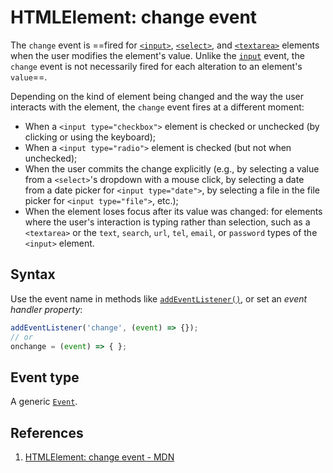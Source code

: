 # HTMLElement: change event

The `change` event is ==fired for [`<input>`](https://developer.mozilla.org/en-US/docs/Web/HTML/Element/input), [`<select>`](https://developer.mozilla.org/en-US/docs/Web/HTML/Element/select), and [`<textarea>`](https://developer.mozilla.org/en-US/docs/Web/HTML/Element/textarea) elements when the user modifies the element's value. Unlike the [`input`](https://developer.mozilla.org/en-US/docs/Web/API/HTMLElement/input_event) event, the `change` event is not necessarily fired for each alteration to an element's `value`==.

Depending on the kind of element being changed and the way the user interacts with the element, the `change` event fires at a different moment:

- When a `<input type="checkbox">` element is checked or unchecked (by clicking or using the keyboard);
- When a `<input type="radio">` element is checked (but not when unchecked);
- When the user commits the change explicitly (e.g., by selecting a value from a `<select>`'s dropdown with a mouse click, by selecting a date from a date picker for `<input type="date">`, by selecting a file in the file picker for `<input type="file">`, etc.);
- When the element loses focus after its value was changed: for elements where the user's interaction is typing rather than selection, such as a `<textarea>` or the `text`, `search`, `url`, `tel`, `email`, or `password` types of the `<input>` element.

## Syntax

Use the event name in methods like [`addEventListener()`](https://developer.mozilla.org/en-US/docs/Web/API/EventTarget/addEventListener), or set an _event handler property_:

```js
addEventListener('change', (event) => {});
// or
onchange = (event) => { };
```

## Event type

A generic [`Event`](https://developer.mozilla.org/en-US/docs/Web/API/Event).

## References

1. [HTMLElement: change event - MDN](https://developer.mozilla.org/en-US/docs/Web/API/HTMLElement/change_event)